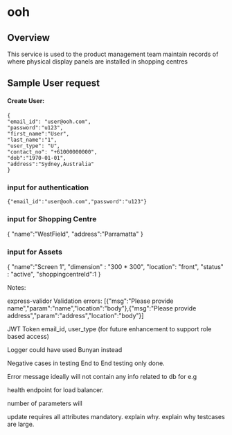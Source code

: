 # ooh

## Overview

This service is used to the product management team maintain records of where physical display panels are installed in shopping centres

## Sample User request

#### Create User:

```
{
"email_id": "user@ooh.com",
"password":"u123",
"first_name":"User",
"last_name":"1",
"user_type": "U",
"contact_no": "+61000000000",
"dob":"1970-01-01",
"address":"Sydney,Australia"
}
```

### input for authentication

```
{"email_id":"user@ooh.com","password":"u123"}

```

### input for Shopping Centre

{
"name":"WestField",
"address":"Parramatta"
}

### input for Assets

{
"name":"Screen 1",
"dimension" : "300 \* 300",
"location": "front",
"status" : "active",
"shoppingcentreId":1
}

Notes:

express-validor
Validation errors: [{"msg":"Please provide name","param":"name","location":"body"},{"msg":"Please provide address","param":"address","location":"body"}]

JWT Token
email_id, user_type (for future enhancement to support role based access)

Logger could have used Bunyan instead

Negative cases in testing
End to End testing only done.

Error message ideally will not contain any info related to db for e.g

health endpoint for load balancer.

number of parameters will

update requires all attributes mandatory. explain why.
explain why testcases are large.
